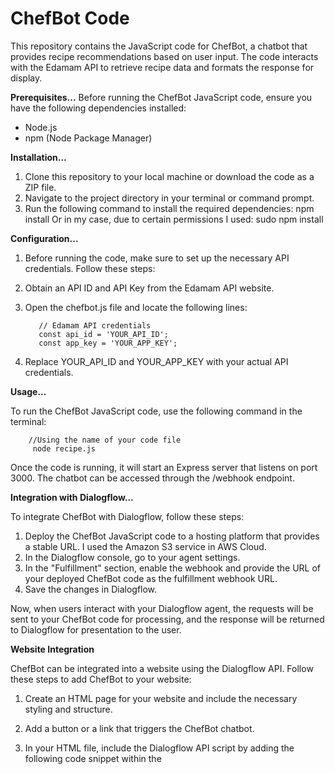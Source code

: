 # ChefBot Code
This repository contains the JavaScript code for ChefBot, a chatbot that provides recipe recommendations based on user input. The code interacts with the Edamam API to retrieve recipe data and formats the response for display.

**Prerequisites...**
Before running the ChefBot JavaScript code, ensure you have the following dependencies installed:
- Node.js
- npm (Node Package Manager)

**Installation...**
1. Clone this repository to your local machine or download the code as a ZIP file.
2. Navigate to the project directory in your terminal or command prompt.
3. Run the following command to install the required dependencies:
            npm install
Or in my case, due to certain permissions I used:
            sudo npm install
            
**Configuration...**
1. Before running the code, make sure to set up the necessary API credentials. Follow these steps:
2. Obtain an API ID and API Key from the Edamam API website.
3. Open the chefbot.js file and locate the following lines:

          // Edamam API credentials
          const api_id = 'YOUR_API_ID';
          const app_key = 'YOUR_APP_KEY';
4. Replace YOUR_API_ID and YOUR_APP_KEY with your actual API credentials.  

**Usage...**

To run the ChefBot JavaScript code, use the following command in the terminal:

        //Using the name of your code file
         node recipe.js
Once the code is running, it will start an Express server that listens on port 3000. The chatbot can be accessed through the /webhook endpoint.


**Integration with Dialogflow...**

To integrate ChefBot with Dialogflow, follow these steps:
1. Deploy the ChefBot JavaScript code to a hosting platform that provides a stable URL. I used the Amazon S3 service in AWS Cloud.
2. In the Dialogflow console, go to your agent settings.
3. In the "Fulfillment" section, enable the webhook and provide the URL of your deployed ChefBot code as the fulfillment webhook URL.
4. Save the changes in Dialogflow.

Now, when users interact with your Dialogflow agent, the requests will be sent to your ChefBot code for processing, and the response will be returned to Dialogflow for presentation to the user.

**Website Integration**

ChefBot can be integrated into a website using the Dialogflow API. Follow these steps to add ChefBot to your website:

1. Create an HTML page for your website and include the necessary styling and structure.
2. Add a button or a link that triggers the ChefBot chatbot.
3. In your HTML file, include the Dialogflow API script by adding the following code snippet within the <script> tag:

            <script>
                    function loadChatbot() {
                        var chatbotContainer = document.createElement('div');
                        chatbotContainer.className = 'chatbot-container';
                        var chatbotIframe = document.createElement('iframe');
                        chatbotIframe.className = 'chatbot-iframe';
                        chatbotIframe.src = 'https://console.dialogflow.com/api-client/demo/embedded/76322a98-4e88-437e-991f-d557a657b8b2?disableGoogleLogo=true&hideControls=true';
                        chatbotContainer.appendChild(chatbotIframe);
                        document.body.appendChild(chatbotContainer);
                    }
                </script>
    
 4. Finally, create a button or a link that calls the loadChatbot() function when clicked:
             <button onclick="loadChatbot()">Try ChefBot</button>
Now, when users click the "Try ChefBot" button on your website, the ChefBot chatbot will be loaded and displayed.

**About Page**
To create an "About" page for ChefBot, follow these steps:

1. Create a new HTML file named about.html.
2. Add the necessary styling and structure for the "About" page.
3. Include any relevant information about ChefBot, such as its features, purpose, and technology stack.
4. Customize the content of the page to suit your requirements.
5. Link to the "About" page from your main website or navigation menu.

**Contributing...**

Contributions to this project are welcome! If you find any issues or have ideas for improvements, please open an issue or submit a pull request.

Feel free to modify and customize the README file to include any additional information specific to your implementation of the ChefBot JavaScript code.


